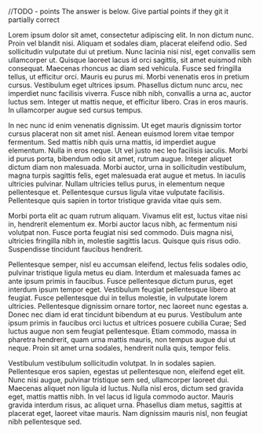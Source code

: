 ﻿//TODO - points
The answer is below.  Give partial points if they git it partially correct

Lorem ipsum dolor sit amet, consectetur adipiscing elit. In non dictum nunc. Proin vel blandit nisi. Aliquam et sodales diam, placerat eleifend odio. Sed sollicitudin vulputate dui ut pretium. Nunc lacinia nisi nisl, eget convallis sem ullamcorper ut. Quisque laoreet lacus id orci sagittis, sit amet euismod nibh consequat. Maecenas rhoncus ac diam sed vehicula. Fusce sed fringilla tellus, ut efficitur orci. Mauris eu purus mi. Morbi venenatis eros in pretium cursus. Vestibulum eget ultrices ipsum. Phasellus dictum nunc arcu, nec imperdiet nunc facilisis viverra. Fusce nibh nibh, convallis a urna ac, auctor luctus sem. Integer ut mattis neque, et efficitur libero. Cras in eros mauris. In ullamcorper augue sed cursus tempus.

In nec nunc id enim venenatis dignissim. Ut eget mauris dignissim tortor cursus placerat non sit amet nisl. Aenean euismod lorem vitae tempor fermentum. Sed mattis nibh quis urna mattis, id imperdiet augue elementum. Nulla in eros neque. Ut vel justo nec leo facilisis iaculis. Morbi id purus porta, bibendum odio sit amet, rutrum augue. Integer aliquet dictum diam non malesuada. Morbi auctor, urna in sollicitudin vestibulum, magna turpis sagittis felis, eget malesuada erat augue et metus. In iaculis ultricies pulvinar. Nullam ultricies tellus purus, in elementum neque pellentesque et. Pellentesque cursus ligula vitae vulputate facilisis. Pellentesque quis sapien in tortor tristique gravida vitae quis sem.

Morbi porta elit ac quam rutrum aliquam. Vivamus elit est, luctus vitae nisi in, hendrerit elementum ex. Morbi auctor lacus nibh, ac fermentum nisi volutpat non. Fusce porta feugiat nisi sed commodo. Duis magna nisi, ultricies fringilla nibh in, molestie sagittis lacus. Quisque quis risus odio. Suspendisse tincidunt faucibus hendrerit.

Pellentesque semper, nisl eu accumsan eleifend, lectus felis sodales odio, pulvinar tristique ligula metus eu diam. Interdum et malesuada fames ac ante ipsum primis in faucibus. Fusce pellentesque dictum purus, eget interdum ipsum tempor eget. Vestibulum feugiat pellentesque libero at feugiat. Fusce pellentesque dui in tellus molestie, in vulputate lorem ultricies. Pellentesque dignissim ornare tortor, nec laoreet nunc egestas a. Donec nec diam id erat tincidunt bibendum at eu purus. Vestibulum ante ipsum primis in faucibus orci luctus et ultrices posuere cubilia Curae; Sed luctus augue non sem feugiat pellentesque. Etiam commodo, massa in pharetra hendrerit, quam urna mattis mauris, non tempus augue dui ut neque. Proin sit amet urna sodales, hendrerit nulla quis, tempor felis.

Vestibulum vestibulum sollicitudin volutpat. In in sodales sapien. Pellentesque eros sapien, egestas ut pellentesque non, eleifend eget elit. Nunc nisi augue, pulvinar tristique sem sed, ullamcorper laoreet dui. Maecenas aliquet non ligula id luctus. Nulla nisl eros, dictum sed gravida eget, mattis mattis nibh. In vel lacus id ligula commodo auctor. Mauris gravida interdum risus, ac aliquet urna. Phasellus diam metus, sagittis at placerat eget, laoreet vitae mauris. Nam dignissim mauris nisl, non feugiat nibh pellentesque sed.                                                                                                                                                     

